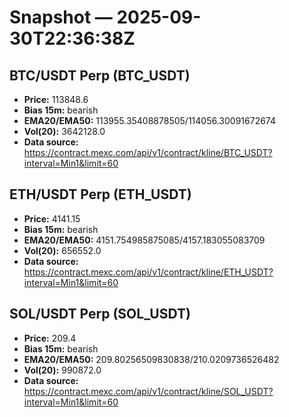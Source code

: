 # Snapshot — 2025-09-30T22:36:38Z

## BTC/USDT Perp (BTC_USDT)
- **Price:** 113848.6
- **Bias 15m:** bearish
- **EMA20/EMA50:** 113955.35408878505/114056.30091672674
- **Vol(20):** 3642128.0
- **Data source:** https://contract.mexc.com/api/v1/contract/kline/BTC_USDT?interval=Min1&limit=60

## ETH/USDT Perp (ETH_USDT)
- **Price:** 4141.15
- **Bias 15m:** bearish
- **EMA20/EMA50:** 4151.754985875085/4157.183055083709
- **Vol(20):** 656552.0
- **Data source:** https://contract.mexc.com/api/v1/contract/kline/ETH_USDT?interval=Min1&limit=60

## SOL/USDT Perp (SOL_USDT)
- **Price:** 209.4
- **Bias 15m:** bearish
- **EMA20/EMA50:** 209.80256509830838/210.0209736526482
- **Vol(20):** 990872.0
- **Data source:** https://contract.mexc.com/api/v1/contract/kline/SOL_USDT?interval=Min1&limit=60
